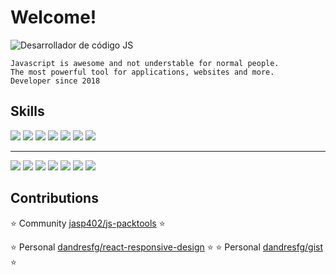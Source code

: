 # Welcome!

![Desarrollador de código JS](https://upload.wikimedia.org/wikipedia/commons/thumb/9/99/Unofficial_JavaScript_logo_2.svg/480px-Unofficial_JavaScript_logo_2.svg.png)
~~~
Javascript is awesome and not understable for normal people.
The most powerful tool for applications, websites and more.
Developer since 2018
~~~

## Skills

![](https://img.shields.io/static/v1?label=Javascript&message=✅&color=success&logo=javascript&logoWidth=20)
![](https://img.shields.io/static/v1?label=NodeJS&message=✅&color=success&logo=node.js&logoWidth=20)
![](https://img.shields.io/static/v1?label=MySQL&message=✅&color=success&logo=mysql&logoWidth=20)
![](https://img.shields.io/static/v1?label=Redux&message=✅&color=success&logo=redux&logoWidth=20)
![](https://img.shields.io/static/v1?label=ReactJS&message=✅&color=success&logo=react&logoWidth=20)
![](https://img.shields.io/static/v1?label=React%20Native&message=✅&color=success&logo=react&logoWidth=20)
![](https://img.shields.io/static/v1?label=NextJS&message=✅&color=success&logo=next.js&logoWidth=20)
___
![](https://img.shields.io/static/v1?label=Figma&message=✓&color=18a0f4&logo=figma&logoWidth=20)
![](https://img.shields.io/static/v1?label=Mongo&message=✓&color=18a0f4&logo=mongoDB&logoWidth=20)
![](https://img.shields.io/static/v1?label=GraphQL&message=✓&color=18a0f4&logo=GraphQL&logoWidth=20)
![](https://img.shields.io/static/v1?label=TypeScript&message=✓&color=18a0f4&logo=TypeScript&logoWidth=20)
![](https://img.shields.io/static/v1?label=Socket%20Io&message=✓&color=18a0f4&logo=socket.io&logoWidth=20)
![](https://img.shields.io/static/v1?label=VueJS&message=✓&color=18a0f4&logo=vue.js&logoWidth=20)
![](https://img.shields.io/static/v1?label=Material-UI&message=✓&color=18a0f4&logo=material-ui&logoWidth=20)


## Contributions

:star: Community [jasp402/js-packtools](https://github.com/jasp402/js-packtools) :star:

:star: Personal [dandresfg/react-responsive-design](https://github.com/dandresfg/react-responsive-design) :star:
:star: Personal [dandresfg/gist](https://gist.github.com/dandresfg) :star:
